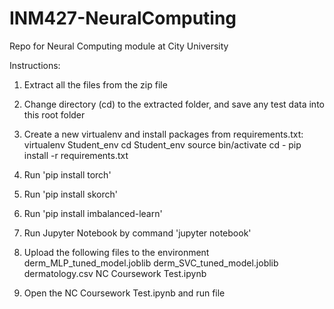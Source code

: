 # INM427-NeuralComputing
Repo for Neural Computing module at City University

Instructions:

1. Extract all the files from the zip file

2. Change directory (cd) to the extracted folder, and save any test data into this root folder

3. Create a new virtualenv and install packages from requirements.txt:
 virtualenv Student_env
 cd Student_env
 source bin/activate
 cd -
 pip install -r requirements.txt

4. Run 'pip install torch'

5. Run 'pip install skorch'

6. Run 'pip install imbalanced-learn'

7. Run Jupyter Notebook by command 'jupyter notebook'

8. Upload the following files to the environment
derm_MLP_tuned_model.joblib
derm_SVC_tuned_model.joblib
dermatology.csv
NC Coursework Test.ipynb

9. Open the NC Coursework Test.ipynb and run file

